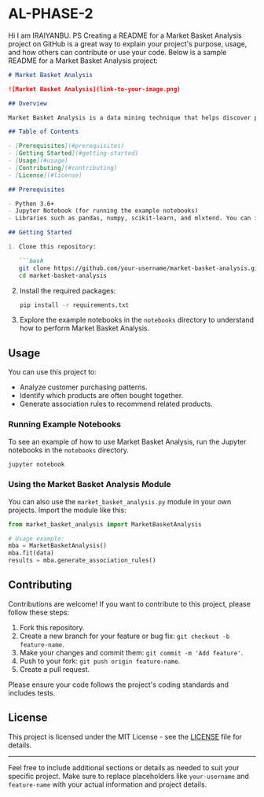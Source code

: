 # AL-PHASE-2 
Hi I am IRAIYANBU. PS
Creating a README for a Market Basket Analysis project on GitHub is a great way to explain your project's purpose, usage, and how others can contribute or use your code. Below is a sample README for a Market Basket Analysis project:

```markdown
# Market Basket Analysis

![Market Basket Analysis](link-to-your-image.png)

## Overview

Market Basket Analysis is a data mining technique that helps discover purchasing patterns by identifying which products are frequently bought together. This repository contains code and resources for performing Market Basket Analysis.

## Table of Contents

- [Prerequisites](#prerequisites)
- [Getting Started](#getting-started)
- [Usage](#usage)
- [Contributing](#contributing)
- [License](#license)

## Prerequisites

- Python 3.6+
- Jupyter Notebook (for running the example notebooks)
- Libraries such as pandas, numpy, scikit-learn, and mlxtend. You can install them using `pip install -r requirements.txt`.

## Getting Started

1. Clone this repository:

   ```bash
   git clone https://github.com/your-username/market-basket-analysis.git
   cd market-basket-analysis
   ```

2. Install the required packages:

   ```bash
   pip install -r requirements.txt
   ```

3. Explore the example notebooks in the `notebooks` directory to understand how to perform Market Basket Analysis.

## Usage

You can use this project to:

- Analyze customer purchasing patterns.
- Identify which products are often bought together.
- Generate association rules to recommend related products.

### Running Example Notebooks

To see an example of how to use Market Basket Analysis, run the Jupyter notebooks in the `notebooks` directory.

```bash
jupyter notebook
```

### Using the Market Basket Analysis Module

You can also use the `market_basket_analysis.py` module in your own projects. Import the module like this:

```python
from market_basket_analysis import MarketBasketAnalysis

# Usage example:
mba = MarketBasketAnalysis()
mba.fit(data)
results = mba.generate_association_rules()
```

## Contributing

Contributions are welcome! If you want to contribute to this project, please follow these steps:

1. Fork this repository.
2. Create a new branch for your feature or bug fix: `git checkout -b feature-name`.
3. Make your changes and commit them: `git commit -m 'Add feature'`.
4. Push to your fork: `git push origin feature-name`.
5. Create a pull request.

Please ensure your code follows the project's coding standards and includes tests.

## License

This project is licensed under the MIT License - see the [LICENSE](LICENSE) file for details.

---

Feel free to include additional sections or details as needed to suit your specific project. Make sure to replace placeholders like `your-username` and `feature-name` with your actual information and project details.
